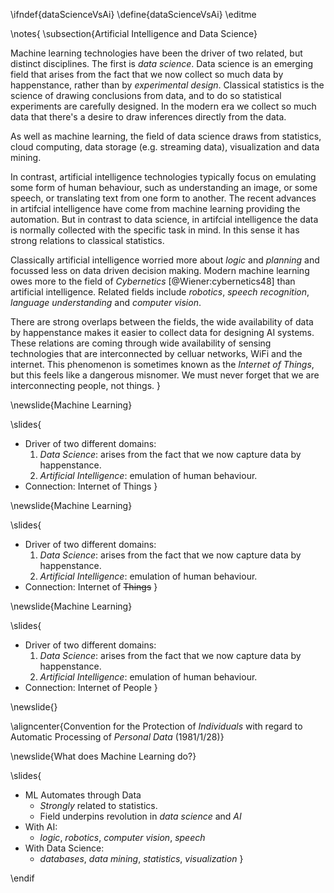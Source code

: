 \ifndef{dataScienceVsAi}
\define{dataScienceVsAi}
\editme

\notes{
\subsection{Artificial Intelligence and Data Science}

Machine learning technologies have been the driver of two related, but distinct disciplines. The first is *data science*. Data science is an emerging field that arises from the fact that we now collect so much data by happenstance, rather than by *experimental design*. Classical statistics is the science of drawing conclusions from data, and to do so statistical experiments are carefully designed. In the modern era we collect so much data that there's a desire to draw inferences directly from the data.

As well as machine learning, the field of data science draws from statistics, cloud computing, data storage (e.g. streaming data), visualization and data mining.

In contrast, artificial intelligence technologies typically focus on emulating some form of human behaviour, such as understanding an image, or some speech, or translating text from one form to another. The recent advances in artifcial intelligence have come from machine learning providing the automation. But in contrast to data science, in artifcial intelligence the data is normally collected with the specific task in mind. In this sense it has strong relations to classical statistics. 

Classically artificial intelligence worried more about *logic* and *planning* and focussed less on data driven decision making. Modern machine learning owes more to the field of *Cybernetics* [@Wiener:cybernetics48] than artificial intelligence. Related fields include *robotics*, *speech recognition*, *language understanding* and *computer vision*. 

There are strong overlaps between the fields, the wide availability of data by happenstance makes it easier to collect data for designing AI systems. These relations are coming through wide availability of sensing technologies that are interconnected by celluar networks, WiFi and the internet. This phenomenon is sometimes known as the *Internet of Things*, but this feels like a dangerous misnomer. We must never forget that we are interconnecting people, not things. 
}

\newslide{Machine Learning}

\slides{
* Driver of two different domains:
    1. *Data Science*: arises from the fact that we now capture data by happenstance.
    2. *Artificial Intelligence*: emulation of human behaviour.
* Connection: Internet of Things
}

\newslide{Machine Learning}

\slides{
* Driver of two different domains:
    1. *Data Science*: arises from the fact that we now capture data by happenstance.
    2. *Artificial Intelligence*: emulation of human behaviour.
* Connection: Internet of ~~Things~~
}

\newslide{Machine Learning}

\slides{
* Driver of two different domains:
    1. *Data Science*: arises from the fact that we now capture data by happenstance.
    2. *Artificial Intelligence*: emulation of human behaviour.
* Connection: Internet of People
}

\newslide{}

\aligncenter{Convention for the Protection of *Individuals* with regard to Automatic Processing of *Personal Data* (1981/1/28)}


\newslide{What does Machine Learning do?}

\slides{

* ML Automates through Data
    * *Strongly* related to statistics.
    * Field underpins revolution in *data science* and *AI*
* With AI: 
    * *logic*, *robotics*, *computer vision*, *speech*
* With Data Science: 
    * *databases*, *data mining*, *statistics*, *visualization*
}

\endif
